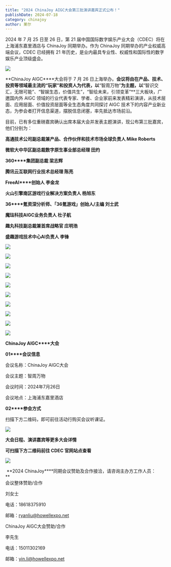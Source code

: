 ```yaml
---
title: "2024 ChinaJoy AIGC大会第三批演讲嘉宾正式公布！"
publishDate: 2024-07-18
category: chinajoy
author: 莱尔
---
```


2024 年 7 月 25 日至 26 日，第 21 届中国国际数字娱乐产业大会（CDEC）将在上海浦东嘉里酒店与 ChinaJoy 同期举办。作为 ChinaJoy 同期举办的产业权威高端会议，CDEC 已经拥有 21 年历史，是业内最具专业性、权威性和国际性的数字娱乐产业顶级盛会。

![](https://ec-net-1251389766.cos.ap-shanghai.myqcloud.com/wp-content/uploads/2024/07/20240718213320695.png)

**ChinaJoy AIGC****大会将于 7 月 26 日上海举办。**会议将由在产品、技术、投资等领域最主流的“玩家”和投资人为代表，以**“智周万物”**为主题，以**“智识交汇，无限可能”、“智娱生态，价值共生”，“智绘未来，引领变革”**三大板块，广邀国内外 AIGC 领域的行业代表专家、学者、企业家前来发表精彩演讲，从技术层面、应用层面、价值投资层面等全生态角度共同探讨 AIGC 技术下的内容产业新业态，为参会者打开信息渠道，摆脱信息闭塞，率先抵达市场前沿。

目前，已有多位重磅嘉宾确认出席本届大会并发表主题演讲，现公布第三批嘉宾，他们分别为：

**高通技术公司副总裁兼产品、合作伙伴和技术市场全球负责人 Mike Roberts**

**微软大中华区副总裁数字原生事业部总经理 田灼**

**360****集团副总裁 梁志辉**

**腾讯云互联网行业技术总经理 陈亮**

**FreeAI****创始人 李金龙**

**火山引擎南区游戏行业解决方案负责人 杨旭东**

**36****氪资深分析师、「36氪游戏」创始人/主编 刘士武**

**魔珐科技AIGC业务负责人 杜子航**

**趣丸科技副总裁兼首席战略官 庄明浩**

**盛趣游戏技术中心AI负责人 李锋**

![](https://ec-net-1251389766.cos.ap-shanghai.myqcloud.com/wp-content/uploads/2024/07/20240718213325511-513x1024.png)

![](https://ec-net-1251389766.cos.ap-shanghai.myqcloud.com/wp-content/uploads/2024/07/20240718213328661-513x1024.png)

![](https://ec-net-1251389766.cos.ap-shanghai.myqcloud.com/wp-content/uploads/2024/07/20240718213334696-702x1024.png)

![](https://ec-net-1251389766.cos.ap-shanghai.myqcloud.com/wp-content/uploads/2024/07/20240718213337374-702x1024.png)

![](https://ec-net-1251389766.cos.ap-shanghai.myqcloud.com/wp-content/uploads/2024/07/20240718213344631-702x1024.png)

![](https://ec-net-1251389766.cos.ap-shanghai.myqcloud.com/wp-content/uploads/2024/07/20240718213356808-702x1024.png)

![](https://ec-net-1251389766.cos.ap-shanghai.myqcloud.com/wp-content/uploads/2024/07/20240718213359122-702x1024.png)

![](https://ec-net-1251389766.cos.ap-shanghai.myqcloud.com/wp-content/uploads/2024/07/20240718213402158-702x1024.png)

![](https://ec-net-1251389766.cos.ap-shanghai.myqcloud.com/wp-content/uploads/2024/07/20240718213405384-702x1024.png)

![](https://ec-net-1251389766.cos.ap-shanghai.myqcloud.com/wp-content/uploads/2024/07/20240718213408771-702x1024.png)

**ChinaJoy AIGC****大会**

**01****会议信息**

会议名称：ChinaJoy AIGC大会

会议主题：智周万物

会议时间：2024年7月26日

会议地点：上海浦东嘉里酒店

**02****参会方式**

扫描下方二维码，即可前往活动行购买会议听课证。

![](https://ec-net-1251389766.cos.ap-shanghai.myqcloud.com/wp-content/uploads/2024/07/20240718213451140.png)

**大会日程、演讲嘉宾等更多大会详情**

**可扫描下方二维码前往 CDEC 官网站点查看**

![](https://ec-net-1251389766.cos.ap-shanghai.myqcloud.com/wp-content/uploads/2024/07/20240718213453232.png)

 **2024 ChinaJoy****同期会议赞助及合作接洽，请咨询主办方工作人员：  
**  
会议整体赞助/合作

刘女士

电话：18618375910 

邮箱：ryanliu@howellexpo.net  
  
ChinaJoy AIGC大会赞助/合作

李先生

电话：15011302169

邮箱：[yin.li@howellexpo.net](mailto:yin.li@howellexpo.net)
